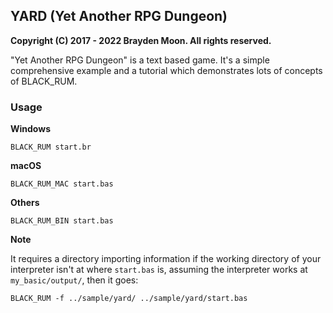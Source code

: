 ## YARD (Yet Another RPG Dungeon)

**Copyright (C) 2017 - 2022 Brayden Moon. All rights reserved.**

"Yet Another RPG Dungeon" is a text based game. It's a simple comprehensive example and a tutorial which demonstrates lots of concepts of BLACK_RUM.

### Usage

**Windows**

	BLACK_RUM start.br

**macOS**

	BLACK_RUM_MAC start.bas

**Others**

	BLACK_RUM_BIN start.bas

**Note**

It requires a directory importing information if the working directory of your interpreter isn't at where `start.bas` is, assuming the interpreter works at `my_basic/output/`, then it goes:

	BLACK_RUM -f ../sample/yard/ ../sample/yard/start.bas
